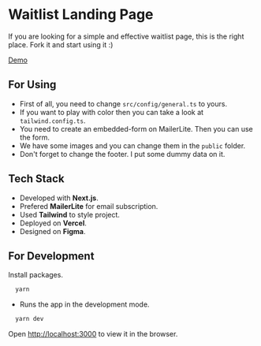 
# Waitlist Landing Page

If you are looking for a simple and effective waitlist page, this is the right place. Fork it and start using it :) 

[Demo](https://waitlist-landing-page.vercel.app/)

## For Using
- First of all, you need to change `src/config/general.ts` to yours.
- If you want to play with color then you can take a look at `tailwind.config.ts`.
- You need to create an embedded-form on MailerLite. Then you can use the form.
- We have some images and you can change them in the `public` folder.
- Don't forget to change the footer. I put some dummy data on it.

## Tech Stack
- Developed with **Next.js**.
- Prefered **MailerLite** for email subscription. 
- Used **Tailwind** to style project.
- Deployed on **Vercel**.
- Designed on **Figma**.


## For Development

Install packages.
```bash
  yarn
```

- Runs the app in the development mode.

```bash
  yarn dev
```
Open [http://localhost:3000](http://localhost:3000) to view it in the browser.